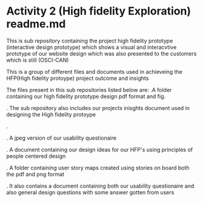# Activity 2 (High fidelity Exploration) readme.md
This is sub repository containing the project high fidelity prototype (interactive design prototype) which shows a visual and interacvtive prototype of our website design which was also presented to the customers which is still (OSCI-CAN)

This is a group of different files and documents used in achieveing the HFP(High fidelity protoype) project outcome and insights

The files present in this sub repositories listed below are:
.A folder containing our high fidelity prototype design pdf format and fig.

. The sub repository also includes our projects inisghts document used in designing the High fidelity protoype

. 

. A jpeg version of our usability questionaire

. A document containing our design ideas for our HFP's using principles of people centered design

. A folder containing user story maps created using stories on board both the pdf and png format

.  It also contains a document containing both our usability questionaire and also general design questions with some answer gotten from users
